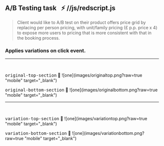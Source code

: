 ## A/B Testing task &nbsp; :zap:   //js/redscript.js

> Client would like to A/B test on their product offers price grid by
> replacing per person pricing, with unit/family pricing (£ p.p. price x 4) to 
> expose more users to pricing that is more consistent with that in the 
> booking process.

### Applies variations on click event.


<hr/>
<br />

<kbd>original-top-section</kbd> :cactus:
![one](images/originaltop.png?raw=true "mobile" target="_blank")


<kbd>original-bottom-section</kbd> :cactus:
![one](images/originalbottom.png?raw=true "mobile" target="_blank")

<hr/>
<br />

<kbd>variation-top-section</kbd> :chestnut:
![one](images/variationtop.png?raw=true "mobile" target="_blank")

<kbd>variation-bottom-section</kbd> :chestnut:
![one](images/variationbottom.png?raw=true "mobile" target="_blank")
















